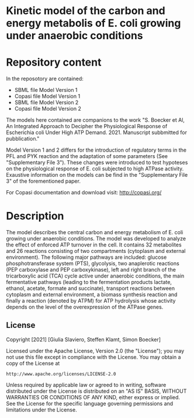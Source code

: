 # Kinetic model of the carbon and energy metabolis of E. coli growing under anaerobic conditions

# Repository content 
In the reposotory are contained: 
- SBML file Model Version 1
- Copasi file Model Version 1
- SBML file Model Version 2
- Copasi file Model Version 2

The models here contained are companions to the work "S. Boecker et Al, An Integrated Approach to Decipher the Physiological Response of Escherichia coli Under High ATP Demand. 2021. Manuscript subbmitted for pubblication."

Model Version 1 and 2 differs for the introduction of regulatory terms in the PFL and PYK reaction and the adaptation of some parameters (See "Supplementary File 3"). These changes were introduced to test hypoteses on the physiological response of E. coli subjected to high ATPase activity. 
Exaustive information on the models can be find in the "Supplementary File 3" of the forementioned paper. 

For Copasi documentation and download visit: http://copasi.org/

# Description
The model describes the central carbon and energy metabolism of E. coli growing under anaerobic conditions.
The model was developed to analyze the effect of enforced ATP turnover in the cell. 
It contains 32 metabolites and 26 reactions consisting of two compartments (cytoplasm and external environment). The following major pathways are included: glucose phosphotransferase system (PTS), glycolysis, two anaplerotic reactions (PEP carboxylase and PEP carboxykinase), left and right branch of the tricarboxylic acid (TCA) cycle active under anaerobic conditions, the main fermentative pathways (leading to the fermentation products lactate, ethanol, acetate, formate and succinate), transport reactions between cytoplasm and external environment, a biomass synthesis reaction and finally a reaction (denoted by ATPM) for ATP hydrolysis whose activity depends on the level of the overexpression of the ATPase genes. 
 
 
## License
Copyright [2021] [Giulia Slaviero, Steffen Klamt, Simon Boecker]

Licensed under the Apache License, Version 2.0 (the "License");
you may not use this file except in compliance with the License.
You may obtain a copy of the License at

    http://www.apache.org/licenses/LICENSE-2.0

Unless required by applicable law or agreed to in writing, software
distributed under the License is distributed on an "AS IS" BASIS,
WITHOUT WARRANTIES OR CONDITIONS OF ANY KIND, either express or implied.
See the License for the specific language governing permissions and
limitations under the License.
